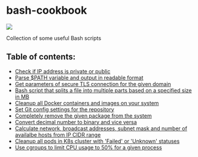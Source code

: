 # bash-cookbook 
![](https://i.imgur.com/1cl8FAf.png)

Collection of some useful Bash scripts

## Table of contents:
- [Check if IP address is private or public](../../tree/check-ip-type)
- [Parse $PATH variable and output in readable format](../../tree/parse-path)
- [Get parameters of secure TLS connection for the given domain](../../tree/tls-info)
- [Bash script that splits a file into multiple parts based on a specified size in MB](../../tree/split-file)
- [Cleanup all Docker containers and images on your system](../../tree/docker-cleanup)
- [Set Git config settings for the repository](../../tree/git-account-switcher)
- [Completely remove the given package from the system](../../tree/remove-package)
- [Convert decimal number to binary and vice versa](../../tree/bdconvert)
- [Calculate network, broadcast addresses, subnet mask and number of availalbe hosts from IP CIDR range](../../tree/cidrcalc)
- [Cleanup all pods in K8s cluster with 'Failed' or 'Unknown' statuses](../../tree/k8s-cleanup-pods)
- [Use cgroups to limit CPU usage to 50% for a given process](./linux-namespaces-cgroups/)